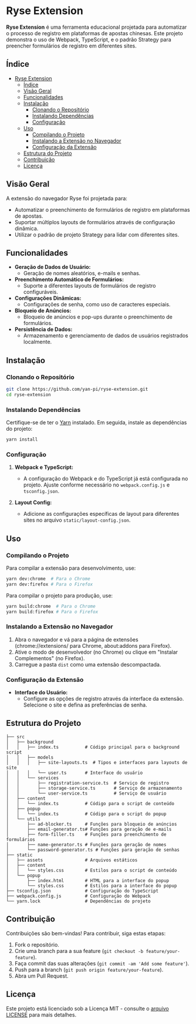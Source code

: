 # Ryse Extension

**Ryse Extension** é uma ferramenta educacional projetada para automatizar o processo de registro em plataformas de apostas chinesas. Este projeto demonstra o uso de Webpack, TypeScript, e o padrão Strategy para preencher formulários de registro em diferentes sites.

## Índice

- [Ryse Extension](#ryse-extension)
  - [Índice](#índice)
  - [Visão Geral](#visão-geral)
  - [Funcionalidades](#funcionalidades)
  - [Instalação](#instalação)
    - [Clonando o Repositório](#clonando-o-repositório)
    - [Instalando Dependências](#instalando-dependências)
    - [Configuração](#configuração)
  - [Uso](#uso)
    - [Compilando o Projeto](#compilando-o-projeto)
    - [Instalando a Extensão no Navegador](#instalando-a-extensão-no-navegador)
    - [Configuração da Extensão](#configuração-da-extensão)
  - [Estrutura do Projeto](#estrutura-do-projeto)
  - [Contribuição](#contribuição)
  - [Licença](#licença)

## Visão Geral

A extensão do navegador Ryse foi projetada para:
- Automatizar o preenchimento de formulários de registro em plataformas de apostas.
- Suportar múltiplos layouts de formulários através de configuração dinâmica.
- Utilizar o padrão de projeto Strategy para lidar com diferentes sites.

## Funcionalidades

- **Geração de Dados de Usuário:**
  - Geração de nomes aleatórios, e-mails e senhas.
- **Preenchimento Automático de Formulários:**
  - Suporte a diferentes layouts de formulários de registro configuráveis.
- **Configurações Dinâmicas:**
  - Configurações de senha, como uso de caracteres especiais.
- **Bloqueio de Anúncios:**
  - Bloqueio de anúncios e pop-ups durante o preenchimento de formulários.
- **Persistência de Dados:**
  - Armazenamento e gerenciamento de dados de usuários registrados localmente.

## Instalação

### Clonando o Repositório

```bash
git clone https://github.com/yan-pi/ryse-extension.git
cd ryse-extension
```

### Instalando Dependências

Certifique-se de ter o [Yarn](https://classic.yarnpkg.com/en/docs/install/) instalado. Em seguida, instale as dependências do projeto:

```bash
yarn install
```

### Configuração

1. **Webpack e TypeScript:**
   - A configuração do Webpack e do TypeScript já está configurada no projeto. Ajuste conforme necessário no `webpack.config.js` e `tsconfig.json`.

2. **Layout Config:**
   - Adicione as configurações específicas de layout para diferentes sites no arquivo `static/layout-config.json`.

## Uso

### Compilando o Projeto

Para compilar a extensão para desenvolvimento, use:

```bash
yarn dev:chrome  # Para o Chrome
yarn dev:firefox # Para o Firefox
```

Para compilar o projeto para produção, use:

```bash
yarn build:chrome  # Para o Chrome
yarn build:firefox # Para o Firefox
```

### Instalando a Extensão no Navegador

1. Abra o navegador e vá para a página de extensões (chrome://extensions/ para Chrome, about:addons para Firefox).
2. Ative o modo de desenvolvedor (no Chrome) ou clique em "Instalar Complementos" (no Firefox).
3. Carregue a pasta `dist` como uma extensão descompactada.

### Configuração da Extensão

- **Interface do Usuário:**
  - Configure as opções de registro através da interface da extensão. Selecione o site e defina as preferências de senha.

## Estrutura do Projeto

```
├── src
│   ├── background
│   │   ├── index.ts          # Código principal para o background script
│   │   ├── models
│   │   │   ├── site-layouts.ts  # Tipos e interfaces para layouts de site
│   │   │   └── user.ts       # Interface do usuário
│   │   └── services
│   │       ├── registration-service.ts  # Serviço de registro
│   │       ├── storage-service.ts       # Serviço de armazenamento
│   │       └── user-service.ts          # Serviço de usuário
│   ├── content
│   │   └── index.ts          # Código para o script de conteúdo
│   ├── popup
│   │   └── index.ts          # Código para o script do popup
│   └── utils
│       ├── ad-blocker.ts     # Funções para bloqueio de anúncios
│       ├── email-generator.ts# Funções para geração de e-mails
│       ├── form-filler.ts    # Funções para preenchimento de formulários
│       ├── name-generator.ts # Funções para geração de nomes
│       └── password-generator.ts # Funções para geração de senhas
├── static
│   ├── assets                # Arquivos estáticos
│   ├── content
│   │   └── styles.css        # Estilos para o script de conteúdo
│   └── popup
│       ├── index.html        # HTML para a interface do popup
│       └── styles.css        # Estilos para a interface do popup
├── tsconfig.json             # Configuração do TypeScript
├── webpack.config.js         # Configuração do Webpack
└── yarn.lock                 # Dependências do projeto
```

## Contribuição

Contribuições são bem-vindas! Para contribuir, siga estas etapas:

1. Fork o repositório.
2. Crie uma branch para a sua feature (`git checkout -b feature/your-feature`).
3. Faça commit das suas alterações (`git commit -am 'Add some feature'`).
4. Push para a branch (`git push origin feature/your-feature`).
5. Abra um Pull Request.

## Licença

Este projeto está licenciado sob a Licença MIT - consulte o [arquivo LICENSE](LICENSE) para mais detalhes.